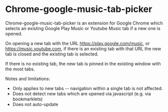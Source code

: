 # Chrome-google-music-tab-picker

Chrome-google-music-tab-picker is an extension for Google Chrome which selects an existing Google Play Music or Youtube Music tab if a new one is opened.

On opening a new tab with the URL https://play.google.com/music, or https://music.youtube.com, if there is an existing tab with that URL the new tab is closed and the existing tab is selected.

If there is no existing tab, the new tab is pinned in the existing window with the most tabs.

Notes and limitations:

- Only applies to new tabs -- navigation within a single tab is not affected.
- Does not detect new tabs which are opened via javascript (e.g. via bookmarklets)
- Does not auto-update
